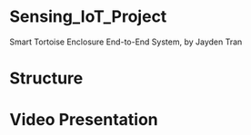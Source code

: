 # Sensing_IoT_Project
Smart Tortoise Enclosure End-to-End System, by Jayden Tran

# Structure





# Video Presentation
